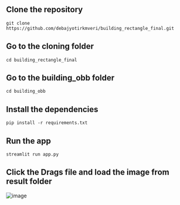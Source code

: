 ## Clone the repository
~~~
git clone https://github.com/debajyotirkmveri/building_rectangle_final.git
~~~
## Go to the cloning folder
~~~
cd building_rectangle_final
~~~
## Go to the building_obb folder
~~~
cd building_obb
~~~
## Install the dependencies
~~~
pip install -r requirements.txt
~~~
## Run the app
~~~
streamlit run app.py
~~~
## Click the Drags file and load the image from result folder
![image](https://drive.google.com/drive/folders/1VvKyuU6xK41K15--6L9_raxr0XG9PB-z)
